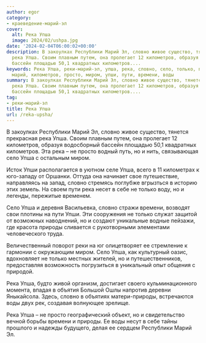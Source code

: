 ```yaml
---
author: egor
category:
- краеведение-марий-эл
cover:
  alt: Река Упша
  image: 2024/02/ushpa.jpg
date: '2024-02-04T06:00:02+00:00'
description: В закоулках Республики Марий Эл, словно живое существо, тянется прекрасная
  река Упша. Своим плавным путем, она пролегает 12 километров, образуя водосборный
  бассейн площадью 50,1 квадратных километров....
keywords: Река Упша, реки-марий-эл, упша, река, словно, село, только, природы, республики,
  марий, километров, просто, миром, упши, пути, времени, воды
summary: В закоулках Республики Марий Эл, словно живое существо, тянется прекрасная
  река Упша. Своим плавным путем, она пролегает 12 километров, образуя водосборный
  бассейн площадью 50,1 квадратных километров....
tag:
- реки-марий-эл
title: Река Упша
url: /reka-upsha/
---
```


В закоулках Республики Марий Эл, словно живое существо, тянется прекрасная река Упша. Своим плавным путем, она пролегает 12 километров, образуя водосборный бассейн площадью 50,1 квадратных километров. Эта река – не просто водный путь, но и нить, связывающая село Упша с остальным миром.

Исток Упши располагается в уютном селе Упша, всего в 11 километрах к юго-западу от Оршанки. Оттуда она начинает свое путешествие, направляясь на запад, словно стремясь поглубже вгрызться в историю этих земель. На своем пути река несет в себе не только воду, но и легенды, пережитые временем.

Село Упша и деревня Васильевка, словно стражи времени, возводят свои плотины на пути Упши. Эти сооружения не только служат защитой от возможных наводнений, но и создают уникальные водные пейзажи, где красота природы сливается с рукотворными элементами человеческого труда.

Величественный поворот реки на юг олицетворяет ее стремление к гармонии с окружающим миром. Село Упша, как культурный оазис, вдохновляет не только местных жителей, но и путешественников, предоставляя возможность погрузиться в уникальный опыт общения с природой.

Река Упша, будто живой организм, достигает своего кульминационного момента, впадая в объятия Большой Ошлы напротив деревни Яныкайсола. Здесь, словно в объятиях матери-природы, встречаются воды двух рек, создавая волнующее зрелище.

Река Упша – не просто географический объект, но и свидетельство вечной борьбы времени и природы. Ее воды несут в себе тайны прошлого и надежды будущего, делая ее сердцем Республики Марий Эл.